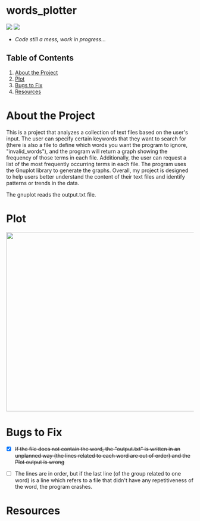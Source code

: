 # words_plotter


<div align="left">
    <img src="https://img.shields.io/badge/language-c++-green">
    <img src="https://img.shields.io/badge/cmd-gnuplot-darkblue">
</div>


<p>

- _Code still a mess, work in progress..._

</p>

## Table of Contents
1. [About the Project](#about-the-project)
2. [Plot](#plot)
3. [Bugs to Fix](#bugs-to-fix)
4. [Resources](#resources)

# About the Project

This is a project that analyzes a collection of text files based on the user's input. The user can specify certain keywords that they want to search for (there is also a file to define which words you want the program to ignore, "invalid_words"), and the program will return a graph showing the frequency of those terms in each file. Additionally, the user can request a list of the most frequently occurring terms in each file. The program uses the Gnuplot library to generate the graphs. Overall, my project is designed to help users better understand the content of their text files and identify patterns or trends in the data.

The gnuplot reads the output.txt file.

# Plot

<p align="center">
<img src="https://user-images.githubusercontent.com/61205851/229319952-fe2fed4f-ea71-4f68-809a-2324debacba2.png" width="640" height="480" /> 
</p>


# Bugs to Fix

- [x] ~~If the file does not contain the word, the "output.txt" is written in an unplanned way (the lines related to each word are out of order) and the Plot output is wrong~~
- [ ] The lines are in order, but if the last line (of the group related to one word) is a line which refers to a file that didn't have any repetitiveness of the word, the program crashes.


# Resources
